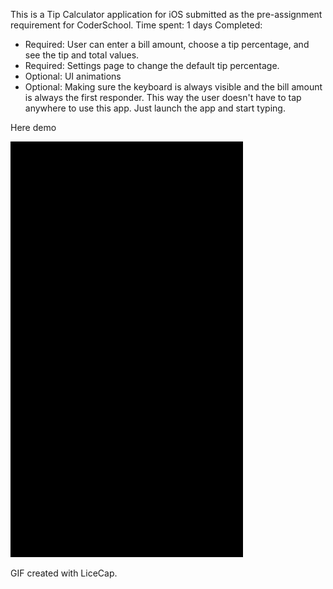 This is a Tip Calculator application for iOS submitted as the pre-assignment requirement for CoderSchool.
Time spent: 1 days
Completed:

- Required: User can enter a bill amount, choose a tip percentage, and see the tip and total values.
- Required: Settings page to change the default tip percentage.
- Optional: UI animations
- Optional: Making sure the keyboard is always visible and the bill amount is always the first responder. This way the user doesn't have to tap anywhere to use this app. Just launch the app and start typing.

Here demo

![My image](img/democalc.gif)

GIF created with LiceCap.